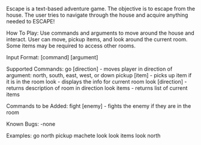 Escape is a text-based adventure game. The objective is to escape from the house. The user tries to navigate through the house and acquire anything needed to ESCAPE!

How To Play:
Use commands and arguments to move around the house and interact. User can move, pickup items, and look around the current room. Some items may be required to access other rooms.  

Input Format:
[command] [argument]

Supported Commands:
go [direction] - moves player in direction of argument: north, south, east, west, or down
pickup [item] - picks up item if it is in the room
look - displays the info for current room
look [direction] - returns description of room in direction
look items - returns list of current items

Commands to be Added:
fight [enemy] - fights the enemy if they are in the room

Known Bugs:
-none

Examples:
go north
pickup machete
look
look items
look north
